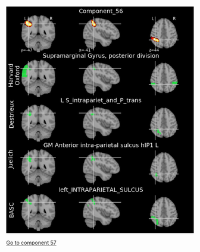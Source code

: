 ![56](preliminary/56.jpg "Component 56")

[Go to component 57](https://parietal-inria.github.io/MODL_atlas/64/57 "Component 57")
